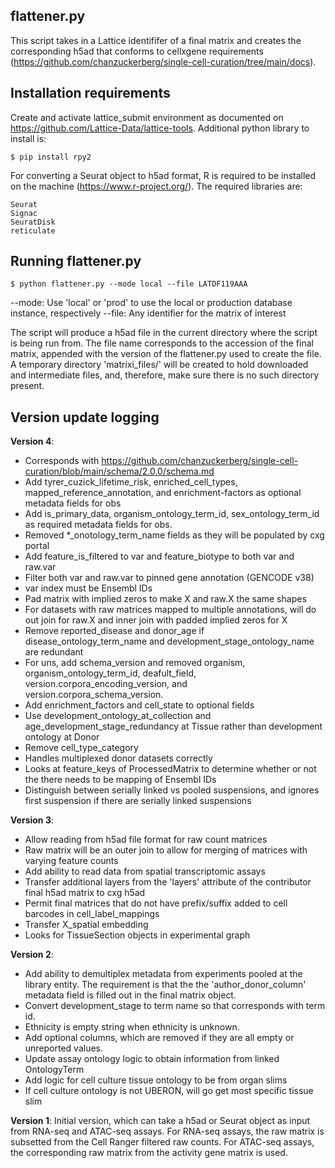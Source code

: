 ## flattener.py
This script takes in a Lattice identififer of a final matrix and creates the corresponding h5ad that conforms to cellxgene requirements (https://github.com/chanzuckerberg/single-cell-curation/tree/main/docs).

Installation requirements
----------------
Create and activate lattice\_submit environment as documented on https://github.com/Lattice-Data/lattice-tools. Additional python library to install is:
```
$ pip install rpy2
```

For converting a Seurat object to h5ad format, R is required to be installed on the machine (https://www.r-project.org/). The required libraries are:
```
Seurat
Signac
SeuratDisk
reticulate
```

Running flattener.py
----------------
```
$ python flattener.py --mode local --file LATDF119AAA
```
--mode: Use 'local' or 'prod' to use the local or production database instance, respectively
--file: Any identifier for the matrix of interest

The script will produce a h5ad file in the current directory where the script is being run from. The file name corresponds to the accession of the final matrix, appended with the version of the flattener.py used to create the file. A temporary directory 'matrixi\_files/' will be created to hold downloaded and intermediate files, and, therefore, make sure there is no such directory present.

Version update logging
----------------
**Version 4**:
- Corresponds with https://github.com/chanzuckerberg/single-cell-curation/blob/main/schema/2.0.0/schema.md
- Add tyrer_cuzick_lifetime_risk, enriched_cell_types, mapped_reference_annotation, and enrichment-factors as optional metadata fields for obs
- Add is_primary_data, organism_ontology_term_id, sex_ontology_term_id as required metadata fields for obs.
- Removed *_onotology_term_name fields as they will be populated by cxg portal
- Add feature_is_filtered to var and feature_biotype to both var and raw.var
- Filter both var and raw.var to pinned gene annotation (GENCODE v38)
- var index must be Ensembl IDs
- Pad matrix with implied zeros to make X and raw.X the same shapes
- For datasets with raw matrices mapped to multiple annotations, will do out join for raw.X and inner join with padded implied zeros for X  
- Remove reported_disease and donor_age if disease_ontology_term_name and development_stage_ontology_name are redundant
- For uns, add schema_version and removed organism, organism_ontology_term_id, deafult_field, version.corpora_encoding_version, and version.corpora_schema_version.
- Add enrichment_factors and cell_state to optional fields
- Use development_ontology_at_collection and age_development_stage_redundancy at Tissue rather than development ontology at Donor
- Remove cell_type_category
- Handles multiplexed donor datasets correctly
- Looks at feature_keys of ProcessedMatrix to determine whether or not the there needs to be mapping of Ensembl IDs
- Distinguish between serially linked vs pooled suspensions, and ignores first suspension if there are serially linked suspensions

**Version 3**:
- Allow reading from h5ad file format for raw count matrices
- Raw matrix will be an outer join to allow for merging of matrices with varying feature counts
- Add ability to read data from spatial transcriptomic assays
- Transfer additional layers from the 'layers' attribute of the contributor final h5ad matrix to cxg h5ad
- Permit final matrices that do not have prefix/suffix added to cell barcodes in cell_label_mappings
- Transfer X_spatial embedding
- Looks for TissueSection objects in experimental graph


**Version 2**: 
- Add ability to demultiplex metadata from experiments pooled at the library entity. The requirement is that the the 'author\_donor\_column' metadata field is filled out in the final matrix object. 
- Convert development_stage to term name so that corresponds with term id.
- Ethnicity is empty string when ethnicity is unknown.
- Add optional columns, which are removed if they are all empty or unreported values.
- Update assay ontology logic to obtain information from linked OntologyTerm
- Add logic for cell culture tissue ontology to be from organ slims
- If cell culture ontology is not UBERON, will go get most specific tissue slim


**Version 1**: Initial version, which can take a h5ad or Seurat object as input from RNA-seq and ATAC-seq assays. For RNA-seq assays, the raw matrix is subsetted from the Cell Ranger filtered raw counts. For ATAC-seq assays, the corresponding raw matrix from the activity gene matrix is used.
